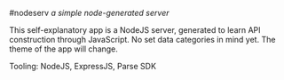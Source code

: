 
#nodeserv
*a simple node-generated server*

This self-explanatory app is a NodeJS server, generated to learn API construction through JavaScript.  No set data categories in mind yet.  The theme of the app will change.

Tooling: NodeJS, ExpressJS, Parse SDK
